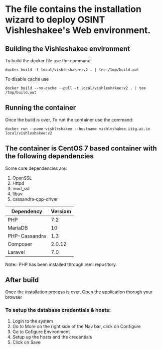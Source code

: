 # The file contains the installation wizard to deploy OSINT Vishleshakee's Web environment.

## Building the Vishleshakee environment

To build the docker file use the command:

```properties
docker build -t local/vishleshakee:v2 . | tee /tmp/build.out
```

To disable cache use

```properties
docker build --no-cache --pull -t local/vishleshakee:v2 . | tee /tmp/build.out
```

## Running the container

Once the build is over, To run the container use the command:

```properties
docker run --name vishleshakee --hostname vishleshakee.iitg.ac.in local/vishleshakee:v2
```

## The container is CentOS 7 based container with the following dependencies

Some core dependencies are:

1. OpenSSL
2. Httpd
3. mod_ssl
4. libuv
5. cassandra-cpp-driver

| Dependency    | Versiom |
| ------------- | ------- |
| PHP           | 7.2     |
| MariaDB       | 10      |
| PHP-Cassandra | 1.3     |
| Composer      | 2.0.12  |
| Laravel       | 7.0     |

Note:: PHP has been installed through remi repository.

## After build

Once the installation process is over,
Open the application thorugh your browser

### To setup the database credentials & hosts:

1. Login to the system
2. Go to More on the right side of the Nav bar, click on Configure
3. Go to Cofigure Environment
4. Setup up the hosts and the credentials
5. Click on Save
